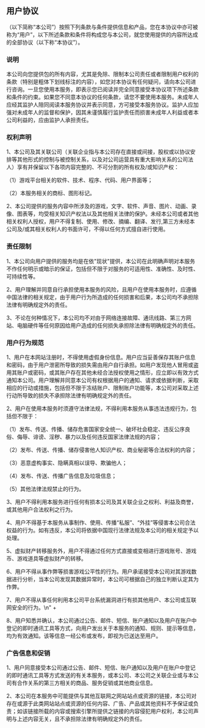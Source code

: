 ## 用户协议

（以下简称“本公司”）按照下列条款与条件提供信息和产品，您在本协议中亦可被称为“用户”，以下所述条款和条件将构成您与本公司，就您使用提供的内容所达成的全部协议（以下称“本协议”）。

### 说明

本公司向您提供包的所有内容，尤其是免除、限制本公司责任或者限制用户权利的条款（特别是粗体下划线标注的内容），如您对本协议有任何疑问，请向本公司进行咨询。一旦您使用本服务，即表示您已阅读并完全同意接受本协议项下所述条款和条件的约束。如果您不同意本协议的任何条款，请您不要使用本服务。未成年人应经其监护人陪同阅读本服务协议并表示同意，方可接受本服务协议。监护人应加强对未成年人的监督和保护，因其未谨慎履行监护责任而损害未成年人利益或者本公司利益的，应由监护人承担责任。

### 权利声明

1、本公司及其关联公司（关联企业指与本公司存在直接或间接，股权或以协议安排等其他形式的控制与被控制关系，以及对公司运营具有重大影响关系的公司法人）享有并保留以下各项内容完整的、不可分割的所有权及/或知识产权：

（1）游戏平台相关的软件、技术、程序、代码、用户界面等；

（2）本服务相关的商标、图形标记。

2、本公司提供的服务内容中所涉及的游戏，文字、软件、声音、图片、动画、录像、图表等，均受相关知识产权法以及其他相关法律的保护。未经本公司或者其他相关权利人授权，用户不得复制、使用、修改、摘编、翻译、发行,第三方未经本公司及/或其相关权利人的书面许可，不得以任何方式擅自进行使用。

### 责任限制

1、本公司向用户提供的服务均是在依"现状"提供，本公司在此明确声明对本服务不作任何明示或暗示的保证，包括但不限于对服务的可适用性、准确性、及时性、可持续性等。

2、用户理解并同意自行承担使用本服务的风险，且用户在使用本服务时，应遵循中国法律的相关规定，由于用户行为所造成的任何损害和后果，本公司均不承担除法律有明确规定外的责任。

3、不论在何种情况下，本公司均不对由于网络连接故障、通讯线路、第三方网站、电脑硬件等任何原因给用户造成的任何损失承担除法律有明确规定外的责任。

### 用户行为规范

1、用户在本网站注册时，不得使用虚假身份信息。用户应当妥善保存其账户信息和密码，由于用户泄密所导致的损失需由用户自行承担。如用户发现他人冒用或盗用其账户或密码，或其账户存在其他未经合法授权使用之情形，应立即以有效方式通知本公司。用户理解并同意本公司有权根据用户的通知、请求或依据判断，采取相应的行动或措施，包括但不限于冻结账户、限制账户功能等，本公司对采取上述行动所导致的损失不承担除法律有明确规定外的责任。

2、用户在使用本服务时须遵守法律法规，不得利用本服务从事违法违规行为，包括但不限于：

（1）发布、传送、传播、储存危害国家安全统一、破坏社会稳定、违反公序良俗、侮辱、诽谤、淫秽、暴力以及任何违反国家法律法规的内容；

（2）发布、传送、传播、储存侵害他人知识产权、商业秘密等合法权利的内容；

（3）恶意虚构事实、隐瞒真相以误导、欺骗他人；

（4）发布、传送、传播广告信息及垃圾信息；

（5）其他法律法规禁止的行为。

3、用户不得利用本服务进行任何有损本公司及其关联企业之权利、利益及商誉，或其他用户合法权利之行为。

4、用户不得基于本服务从事制作、使用、传播“私服”、“外挂”等侵害本公司合法权益的行为。如有违反，本公司将依据中国现行法律法规及本公司的相关规定予以处理。

5、虚拟财产转移服务外，用户不得通过任何方式直接或变相进行游戏账号、游戏币、游戏道具等虚拟财产的转移。

6、用户不得从事作弊等损害游戏公平性的行为。用户承诺接受本公司对其游戏数据进行分析，当本公司发现其数据异常时，本公司可根据自己的独立判断认定其为作弊。

7、用户不得从事任何利用本公司平台系统漏洞进行有损其他用户、本公司或互联网安全的行为。\n" +

8、用户知悉并确认，本公司通过公告、邮件、短信、账户通知以及用户在账户中登记的即时通讯工具等方式，向用户发出关于本服务的通知、规则、提示等信息，均为有效通知。该等信息一经公布或发布，即视为已送达至用户。

### 广告信息和促销

1、用户同意接受本公司通过公告、邮件、短信、账户通知以及用户在账户中登记的即时通讯工具等方式发送的有关本服务，或本公司、本公司之关联企业或与本公司有合作关系的第三方相关的商品、服务促销或其他商业信息。

2、本公司在本服务中可能提供与其他互联网之网站站点或资源的链接，本公司对存在或源于此类网站站点或资源的任何内容、广告、产品或其他资料不予保证或负责；如该链接所载的内容或搜索引擎所提供之链接的内容侵犯用户权利，本公司声明与上述内容无关，且不承担除法律有明确规定外的责任。

